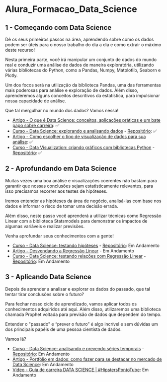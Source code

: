 # Alura_Formacao_Data_Science

## 1 - Começando com Data Science
Dê os seus primeiros passos na área, aprendendo sobre como os dados podem ser úteis para o nosso trabalho do dia a dia e como extrair o máximo deste recurso!

Nesta primeira parte, você irá manipular um conjunto de dados do mundo real e conduzir uma análise de dados de maneira exploratória, utilizando várias bibliotecas do Python, como a Pandas, Numpy, Matplotlib, Seaborn e Plotly.

Um dos focos será na utilização da biblioteca Pandas, uma das ferramentas mais poderosas para análise e exploração de dados. Além disso, aprenderemos alguns conceitos descritivos da estatística, para impulsionar nossa capacidade de análise.

Que tal mergulhar no mundo dos dados? Vamos nessa!

- [Artigo - O que é Data Science: conceitos, aplicações práticas e um bate papo sobre carreira](https://www.alura.com.br/artigos/o-que-e-data-science): ✅
- [Curso - Data Science: explorando e analisando dados](https://cursos.alura.com.br/course/data-science-explorando-analisando-dados) - [Repositório](https://github.com/MarioFurtuoso/Curso_alura_Data_Science_Explorando_e_Analisando_dados): ✅
- [Artigo - Como escolher o tipo de visualização de dados para sua análise](https://www.alura.com.br/artigos/tipo-de-visualizacao-de-dados): ✅
- [Curso - Data Visualization: criando gráficos com bibliotecas Python](https://cursos.alura.com.br/course/data-visualization-graficos-bibliotecas-python) - [Repositório](https://github.com/MarioFurtuoso/Curso_Alura_Data_Visualization_criando_graficos_com_bibliotecas_Python): ✅


## 2 - Aprofundando em Data Science
Muitas vezes uma boa análise e visualizações coerentes não bastam para garantir que nossas conclusões sejam estatisticamente relevantes, para isso precisamos recorrer aos testes de hipóteses.

Iremos entender as hipóteses da área de negócio, analisá-las com base nos dados e informar o risco de tomar uma decisão errada.

Além disso, neste passo você aprenderá a utilizar técnicas como Regressão Linear com a biblioteca Statsmodels para demonstrar os impactos de algumas variáveis e realizar previsões.

Venha aprofundar seus conhecimentos com a gente!

- [Curso - Data Science: testando hipóteses](https://cursos.alura.com.br/course/data-science-testando-hipoteses) - [Repositório](): Em Andamento
- [Artigo - Desvendando a Regressão Linear](https://www.alura.com.br/artigos/desvendando-a-regressao-linear) - Em Andamento
- [Curso - Data Science: testando relações com Regressão Linear](https://cursos.alura.com.br/course/data-science-testando-relacoes-regressao-linear) - [Repositório](): Em Andamento


## 3 - Aplicando Data Science
Depois de aprender a analisar e explorar os dados do passado, que tal tentar tirar conclusões sobre o futuro?

Para fechar nosso ciclo de aprendizado, vamos aplicar todos os conhecimentos adquiridos até aqui. Além disso, utilizaremos uma biblioteca chamada Prophet voltada para previsão de dados que dependem do tempo.

Entender o "passado" e “prever o futuro” é algo incrível e sem dúvidas um dos principais papéis de uma pessoa cientista de dados.

Vamos lá?


- [Curso - Data Science: analisando e prevendo séries temporais](https://cursos.alura.com.br/course/data-science-analisando-prevendo-series-temporais) - [Repositório](): Em Andamento
- [Artigo - Portfólio em dados: como fazer para se destacar no mercado de Data Science](https://www.alura.com.br/artigos/portfolio-em-dados): Em Andamento
- [Video - Guia de carreira DATA SCIENCE | #HipstersPontoTube](https://www.youtube.com/watch?v=7KhaiCC3fJQ): Em Andamento